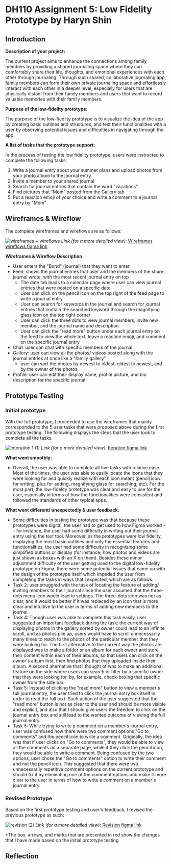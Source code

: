 # DH110 Assignment 5: Low Fidelity Prototype by Haryn Shin
## Introduction
**Description of your project:** 

The current project aims to enhance the connections among family members by providing a shared journaling space where they can comfortably share their life, thoughts, and emotional experiences with each other through journaling. Through such shared, collaborative journaling app, family members can form their own private journaling space and effortlessly interact with each other in a deeper level, especially for users that are physically distant from their family members and users that want to record valuable memories with their family members. 

**Purpose of the low-fidelity prototype:**

The purpose of the low-fiedlity prototype is to visualize the idea of the app by creating basic outlines and structures, and test their functionalities with a user by observing potential issues and difficulties in navigating through the app. 

**A list of tasks that the prototype support:**

In the process of testing the low fidelity prototype, users were instructed to complete the following tasks:
1. Write a journal entry about your summer plans and upload photos from your photo album to the journal entry
2. Invite a member to your shared journal
3. Search for journal entries that contain the word "vacations"
4. Find pictures that “Mom” posted from the Gallery tab
5. Put a reaction emoji of your choice and write a comment to a journal entry by "Mom"

## Wireframes & Wireflow
The complete wireframes and wireflows are as follows:

![wireframes + wireflows](https://user-images.githubusercontent.com/116034969/236704614-9887d837-bf73-47ca-b12b-8274e7a00228.svg)
_Link (for a more detailed view)_: [Wireframes wireflows figma link](https://www.figma.com/file/d58V0amDpYZeiMJq0Q1uKt/dh110-lofi-wireframes%2Fflows-haryn-shin?type=whiteboard&node-id=0%3A1&t=yn49WeZcRLSapcam-1)

**Wireframes & Wireflow Description**
- User enters the "Bond" (journal) that they want to enter 
- Feed: shows the journal entries that user and the members of the share journal wrote, with the most recent journal entry on top
  - The date tab leads to a calendar page where user can view journal entries that were posted on a specific date
  - User can click on the pencil icon on the top right of the feed page to write a journal entry
  - User can search for keywords in the journal and search for journal entries that contain the searched keyword through the magnifying glass icon on the top right corner
  - User can click the three dots to view journal members, invite new member, and the journal name and description
  - User can click the "read more" button under each journal entry on the feed to view the whole text, leave a reaction emoji, and comment on the specific journal entry
- Chat: user can chat with specific members of the journal 
- Gallery: user can view all the photos/ videos posted along with the journal entries at once like a "family gallery"
  -  user can sort the photos by newest to oldest, oldest to newest, and by the owner of the photos
- Profile: user can edit their display name, profile picture, and bio description for the specific journal

## Prototype Testing
### Initial prototype
With the full prototype, I proceeded to use the wireframes that mainly corresponded to the 5 user tasks that were proposed above during the first prototype testing. The following displays the steps that the user took to complete all the tasks. 

![Interation 1 (1)](https://user-images.githubusercontent.com/116034969/236708807-ef0d3f47-fbd5-402a-bbdf-aa5cc5231b86.svg)
_Link (for a more detailed view)_: [Iteration figma link](https://www.figma.com/file/Laf1jYTv7yBGFdt1KSWM9y/dh110-a5-iteration-1-haryn-shin?type=whiteboard&node-id=0%3A1&t=2vpIflc6KXE1aOq7-1)

**What went smoothly:**
- Overall, the user was able to complete all five tasks with relative ease. Most of the times, the user was able to easily locate the icons that they were looking for and quickly realize with each icon meant (pencil icon for writing, plus for adding, magnifying glass for searching, etc). For the most part, the low-fidelity prototype was clear and easy to use for the user, especially in terms of how the functionalities were consistent and followed the standards of other typical apps. 

**What went different/ unexpectedly & user feedback:**
- Some difficulties in testing the prototype was that because these prototypes were digital, the user had to get used to how Figma worked -- for instance, the user had some difficulty in writing out their journal entry using the text tool. Moreover, as the prototypes were low fidelity, displaying the most basic outlines and only the essential features and functionalities, the user had some difficulty in recognizing some simplified buttons or display (for instance, how photos and videos are just shown as boxes with an X on them). Besides these minor adjustment difficulty of the user getting used to the digital low-fidelity prototype on Figma, there were some potential issues that came up with the design of the prototype itself which impeded the user from completing the tasks in ways that I expected, which are as follows.
- Task 2: user struggled with the task of locating the feature of adding/ inviting members to their journal since the user assumed that the three-dots menu icon would lead to settings. The three-dots icon was not as clear, and it would be better if it was replaced by an icon that is more clear and intuitive to the user in terms of adding new members to the journal.
- Task 4: Though user was able to complete this task easily, user suggested an important feedback during the task: the current way of displaying photos in the gallery sorted by owner could lead to an infinite scroll, and as photos pile up, users would have to scroll unnecessarily many times to reach to the photos of the particular member that they were looking for. The first alternative to the current way the photos are displayed was to make a folder or an album for each owner and store their content within each of their albums, so that users can click on the owner's album first, then find photos that they uploaded inside their album. A second alternative that I thought of was to make an additional feature on the side where users can search or filter by a specific owner that they were looking for, by, for example, check-boxing that specific owner from the side bar. 
- Task 5: Instead of clicking the "read more" button to view a member's full journal entry, the user tried to click the journal entry box itself in order to read the full text. Such action of the user suggested that the "read more" button is not as clear to the user and should be more visible and explicit, and also that I should give users the freedom to click on the journal entry box and still lead to the wanted outcome of viewing the full journal entry. 
- Task 5: While trying to write a comment on a member's journal entry, user was confused how there were two comment options "Go to comments" and the pencil icon to write a comment. Originally, the idea was that if user clicks on "Go to comments", they would be able to view all the comments on a separate page, while if they click the pencil icon, they would be able to write a comment. Being confused by the two options, user chose the "Go to comments" option to write their comment and not the pencil icon. This suggested that there were two unnecessarily repetitive comment options on the current prototype and should fix it by eliminating one of the comment options and make it more clear to the user in terms of how to write a comment on a member's journal entry.

### Revised Prototype
Based on the first prototype testing and user's feedback, I revised the previous prototype as such: 

![revision (2)](https://user-images.githubusercontent.com/116034969/236900746-83e2b312-1154-4c72-864a-0f2fbc2d5892.svg)
_Link (for a more detailed view)_: [Revision figma link](https://www.figma.com/file/dNtU242wc4EdrZkswAQvAO/dh110-revised-prototype-haryn-shin?type=whiteboard&node-id=0%3A1&t=tB4TggkZ4DwXcS8w-1)

*The box, arrows, and marks that are presented in red show the changes that I have made based on the initial prototype testing

## Reflection

